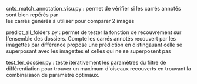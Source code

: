 cnts_match_annotation_visu.py : permet de vérifier si les carrés annotés sont bien repérés par 	
	les carrés générés à utiliser pour comparer 2 images

predict_all_folders.py :  permet de tester la fonction de recouvrement sur l'ensemble des dossiers.
	Compte les carrés annotés recouvert par les imagettes par différence
	propose une prédiction en distingauant celle se superposant avec les imagettes et celles qui ne se superposent pas

test_1er_dossier.py : teste itérativement les paramètres du filtre de différentiation pour trouver un maximum d'oiseaux recouverts  en trouvant la combinaisaon de paramètre optimaux.


